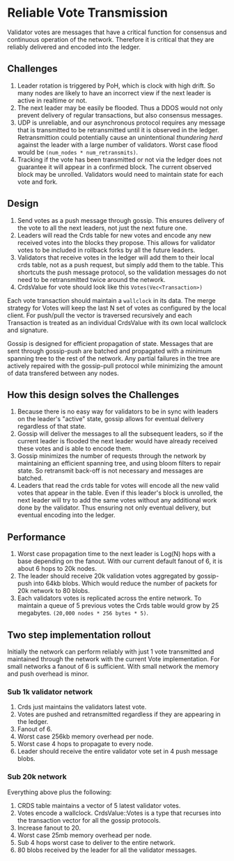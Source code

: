 # Reliable Vote Transmission

Validator votes are messages that have a critical function for consensus and continuous operation of the network. Therefore it is critical that they are reliably delivered and encoded into the ledger.

## Challenges

1. Leader rotation is triggered by PoH, which is clock with high drift. So many nodes are likely to have an incorrect view if the next leader is active in realtime or not.
2. The next leader may be easily be flooded. Thus a DDOS would not only prevent delivery of regular transactions, but also consensus messages.
3. UDP is unreliable, and our asynchronous protocol requires any message that is transmitted to be retransmitted until it is observed in the ledger. Retransmittion could potentially cause an unintentional _thundering herd_ against the leader with a large number of validators. Worst case flood would be `(num_nodes * num_retransmits)`.
4. Tracking if the vote has been transmitted or not via the ledger does not guarantee it will appear in a confirmed block. The current observed block may be unrolled. Validators would need to maintain state for each vote and fork.

## Design

1. Send votes as a push message through gossip. This ensures delivery of the vote to all the next leaders, not just the next future one.
2. Leaders will read the Crds table for new votes and encode any new received votes into the blocks they propose. This allows for validator votes to be included in rollback forks by all the future leaders.
3. Validators that receive votes in the ledger will add them to their local crds table, not as a push request, but simply add them to the table. This shortcuts the push message protocol, so the validation messages do not need to be retransmitted twice around the network.
4. CrdsValue for vote should look like this `Votes(Vec<Transaction>)`

Each vote transaction should maintain a `wallclock` in its data. The merge strategy for Votes will keep the last N set of votes as configured by the local client. For push/pull the vector is traversed recursively and each Transaction is treated as an individual CrdsValue with its own local wallclock and signature.

Gossip is designed for efficient propagation of state. Messages that are sent through gossip-push are batched and propagated with a minimum spanning tree to the rest of the network. Any partial failures in the tree are actively repaired with the gossip-pull protocol while minimizing the amount of data transfered between any nodes.

## How this design solves the Challenges

1. Because there is no easy way for validators to be in sync with leaders on the leader's "active" state, gossip allows for eventual delivery regardless of that state.
2. Gossip will deliver the messages to all the subsequent leaders, so if the current leader is flooded the next leader would have already received these votes and is able to encode them.
3. Gossip minimizes the number of requests through the network by maintaining an efficient spanning tree, and using bloom filters to repair state. So retransmit back-off is not necessary and messages are batched.
4. Leaders that read the crds table for votes will encode all the new valid votes that appear in the table. Even if this leader's block is unrolled, the next leader will try to add the same votes without any additional work done by the validator. Thus ensuring not only eventual delivery, but eventual encoding into the ledger.

## Performance

1. Worst case propagation time to the next leader is Log\(N\) hops with a base depending on the fanout. With our current default fanout of 6, it is about 6 hops to 20k nodes.
2. The leader should receive 20k validation votes aggregated by gossip-push into 64kb blobs. Which would reduce the number of packets for 20k network to 80 blobs.
3. Each validators votes is replicated across the entire network. To maintain a queue of 5 previous votes the Crds table would grow by 25 megabytes. `(20,000 nodes * 256 bytes * 5)`.

## Two step implementation rollout

Initially the network can perform reliably with just 1 vote transmitted and maintained through the network with the current Vote implementation. For small networks a fanout of 6 is sufficient. With small network the memory and push overhead is minor.

### Sub 1k validator network

1. Crds just maintains the validators latest vote.
2. Votes are pushed and retransmitted regardless if they are appearing in the ledger.
3. Fanout of 6.
4. Worst case 256kb memory overhead per node.
5. Worst case 4 hops to propagate to every node.
6. Leader should receive the entire validator vote set in 4 push message blobs.

### Sub 20k network

Everything above plus the following:

1. CRDS table maintains a vector of 5 latest validator votes.
2. Votes encode a wallclock. CrdsValue::Votes is a type that recurses into the transaction vector for all the gossip protocols.
3. Increase fanout to 20.
4. Worst case 25mb memory overhead per node.
5. Sub 4 hops worst case to deliver to the entire network.
6. 80 blobs received by the leader for all the validator messages.

